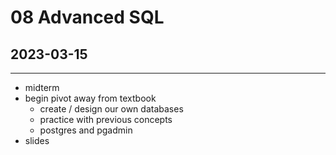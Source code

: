 # 08 Advanced SQL
## 2023-03-15

---

- midterm
- begin pivot away from textbook
  - create / design our own databases
  - practice with previous concepts
  - postgres and pgadmin
- slides

